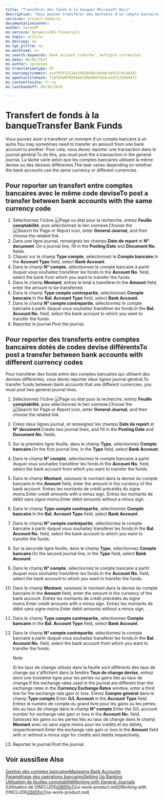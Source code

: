 ```yaml
---
title: "Transférer des fonds à la banque| Microsoft Docs"
description: "Vous pouvez transférer des montants d'un compte bancaire à un autre, y compris dans différentes devises, en reportant la transaction dans le journal général."
services: project-madeira
documentationcenter: 
author: SorenGP
ms.service: dynamics365-financials
ms.topic: article
ms.devlang: na
ms.tgt_pltfrm: na
ms.workload: na
ms.search.keywords: bank account transfer, multiple currencies
ms.date: 06/02/2017
ms.author: sgroespe
ms.translationtype: HT
ms.sourcegitcommit: acef03f32124c5983846bc6ed0c4d332c9c8b347
ms.openlocfilehash: f19fbdd0f0059e62080d0076bdc419712560d4f2
ms.contentlocale: fr-ca
ms.lasthandoff: 04/16/2018

---
```

# <a name="transfer-bank-funds"></a><span data-ttu-id="d9745-103">Transfert de fonds à la banque</span><span class="sxs-lookup"><span data-stu-id="d9745-103">Transfer Bank Funds</span></span>
<span data-ttu-id="d9745-104">Vous pouvez avoir à transférer un montant d'un compte bancaire à un autre.</span><span class="sxs-lookup"><span data-stu-id="d9745-104">You may sometimes need to transfer an amount from one bank account to another.</span></span> <span data-ttu-id="d9745-105">Pour cela, vous devez reporter une transaction dans le journal général.</span><span class="sxs-lookup"><span data-stu-id="d9745-105">To do this, you must post the a transaction in the general journal.</span></span> <span data-ttu-id="d9745-106">La tâche varie selon que les comptes bancaires utilisent la même devise ou des devises différentes.</span><span class="sxs-lookup"><span data-stu-id="d9745-106">The task varies depending on whether the bank accounts use the same currency or different currencies.</span></span>

## <a name="to-post-a-transfer-between-bank-accounts-with-the-same-currency-code"></a><span data-ttu-id="d9745-107">Pour reporter un transfert entre comptes bancaires avec le même code devise</span><span class="sxs-lookup"><span data-stu-id="d9745-107">To post a transfer between bank accounts with the same currency code</span></span>
1. <span data-ttu-id="d9745-108">Sélectionnez l'icône ![Page ou état pour la recherche](media/ui-search/search_small.png "Page ou état pour la recherche"), entrez **Feuille comptabilité**, puis sélectionnez le lien connexe.</span><span class="sxs-lookup"><span data-stu-id="d9745-108">Choose the ![Search for Page or Report](media/ui-search/search_small.png "Search for Page or Report icon") icon, enter **General Journal**, and then choose the related link.</span></span>
2. <span data-ttu-id="d9745-109">Dans une ligne journal, renseignez les champs **Date de report** et **N° document** .</span><span class="sxs-lookup"><span data-stu-id="d9745-109">On a journal line, fill in the **Posting Date** and **Document No.** fields.</span></span>
3. <span data-ttu-id="d9745-110">Cliquez sur le champ **Type compte**, sélectionnez le **Compte bancaire**.</span><span class="sxs-lookup"><span data-stu-id="d9745-110">In the **Account Type** field, select **Bank Account**.</span></span>
4. <span data-ttu-id="d9745-111">Dans le champ **N° compte**, sélectionnez le compte bancaire à partir duquel vous souhaitez transférer les fonds.</span><span class="sxs-lookup"><span data-stu-id="d9745-111">In the **Account No.** field, select the bank from which you want to transfer the funds.</span></span>
5. <span data-ttu-id="d9745-112">Dans le champ **Montant**, entrez le total à transférer.</span><span class="sxs-lookup"><span data-stu-id="d9745-112">In the **Amount** field, enter the amount to be transferred.</span></span>
6. <span data-ttu-id="d9745-113">Dans le champ **Type compte contrepartie**, sélectionnez **Compte bancaire**.</span><span class="sxs-lookup"><span data-stu-id="d9745-113">In the **Bal. Account Type** field, select **Bank Account**.</span></span>
7. <span data-ttu-id="d9745-114">Dans le champ **N° compte contrepartie**, sélectionnez le compte bancaire à partir duquel vous souhaitez transférer les fonds.</span><span class="sxs-lookup"><span data-stu-id="d9745-114">In the **Bal. Account No.** field, select the bank account to which you want to transfer the funds.</span></span>
8. <span data-ttu-id="d9745-115">Reportez le journal.</span><span class="sxs-lookup"><span data-stu-id="d9745-115">Post the journal.</span></span>

## <a name="to-post-a-transfer-between-bank-accounts-with-different-currency-codes"></a><span data-ttu-id="d9745-116">Pour reporter des transferts entre comptes bancaires dotés de codes devise différents</span><span class="sxs-lookup"><span data-stu-id="d9745-116">To post a transfer between bank accounts with different currency codes</span></span>
<span data-ttu-id="d9745-117">Pour transférer des fonds entre des comptes bancaires qui utilisent des devises différentes, vous devez reporter deux lignes journal général.</span><span class="sxs-lookup"><span data-stu-id="d9745-117">To transfer funds between bank accounts that use different currencies, you must post two general journal lines.</span></span>

1. <span data-ttu-id="d9745-118">Sélectionnez l'icône ![Page ou état pour la recherche](media/ui-search/search_small.png "Page ou état pour la recherche"), entrez **Feuille comptabilité**, puis sélectionnez le lien connexe.</span><span class="sxs-lookup"><span data-stu-id="d9745-118">Choose the ![Search for Page or Report](media/ui-search/search_small.png "Search for Page or Report icon") icon, enter **General Journal**, and then choose the related link.</span></span>
2. <span data-ttu-id="d9745-119">Créez deux lignes journal, et renseignez les champs **Date de report** et **N° document**.</span><span class="sxs-lookup"><span data-stu-id="d9745-119">Create two journal lines, and fill in the **Posting Date** and **Document No.** fields.</span></span>
3. <span data-ttu-id="d9745-120">Sur la première ligne feuille, dans le champ **Type**, sélectionnez **Compte bancaire**.</span><span class="sxs-lookup"><span data-stu-id="d9745-120">On the first journal line, in the **Type** field, select **Bank Account**.</span></span>
4. <span data-ttu-id="d9745-121">Dans le champ **N° compte**, sélectionnez le compte bancaire à partir duquel vous souhaitez transférer les fonds.</span><span class="sxs-lookup"><span data-stu-id="d9745-121">In the **Account No.** field, select the bank account from which you want to transfer the funds.</span></span>
5. <span data-ttu-id="d9745-122">Dans le champ **Montant**, saisissez le montant dans la devise du compte bancaire.</span><span class="sxs-lookup"><span data-stu-id="d9745-122">In the **Amount** field, enter the amount in the currency of the bank account.</span></span> <span data-ttu-id="d9745-123">Entrez les montants de crédit précédés du signe moins.</span><span class="sxs-lookup"><span data-stu-id="d9745-123">Enter credit amounts with a minus sign.</span></span> <span data-ttu-id="d9745-124">Entrez les montants de débit sans signe moins.</span><span class="sxs-lookup"><span data-stu-id="d9745-124">Enter debit amounts without a minus sign.</span></span>
6. <span data-ttu-id="d9745-125">Dans le champ **Type compte contrepartie**, sélectionnez **Compte bancaire**.</span><span class="sxs-lookup"><span data-stu-id="d9745-125">In the **Bal. Account Type** field, select **Bank Account**.</span></span>
7. <span data-ttu-id="d9745-126">Dans le champ **N° compte contrepartie**, sélectionnez le compte bancaire à partir duquel vous souhaitez transférer les fonds.</span><span class="sxs-lookup"><span data-stu-id="d9745-126">In the **Bal. Account No.** field, select the bank account to which you want to transfer the funds.</span></span>
8. <span data-ttu-id="d9745-127">Sur la seconde ligne feuille, dans le champ **Type**, sélectionnez **Compte bancaire**.</span><span class="sxs-lookup"><span data-stu-id="d9745-127">On the second journal line, in the **Type** field, select **Bank Account**.</span></span>
9. <span data-ttu-id="d9745-128">Dans le champ **N° compte**, sélectionnez le compte bancaire à partir duquel vous souhaitez transférer les fonds.</span><span class="sxs-lookup"><span data-stu-id="d9745-128">In the **Account No.** field, select the bank account to which you want to transfer the funds.</span></span>
10. <span data-ttu-id="d9745-129">Dans le champ **Montant**, saisissez le montant dans la devise du compte bancaire.</span><span class="sxs-lookup"><span data-stu-id="d9745-129">In the **Amount** field, enter the amount in the currency of the bank account.</span></span> <span data-ttu-id="d9745-130">Entrez les montants de crédit précédés du signe moins.</span><span class="sxs-lookup"><span data-stu-id="d9745-130">Enter credit amounts with a minus sign.</span></span> <span data-ttu-id="d9745-131">Entrez les montants de débit sans signe moins.</span><span class="sxs-lookup"><span data-stu-id="d9745-131">Enter debit amounts without a minus sign.</span></span>
11. <span data-ttu-id="d9745-132">Dans le champ **Type compte contrepartie**, sélectionnez **Compte bancaire**.</span><span class="sxs-lookup"><span data-stu-id="d9745-132">In the **Bal. Account Type** field, select **Bank Account**.</span></span>  
12. <span data-ttu-id="d9745-133">Dans le champ **N° compte contrepartie**, sélectionnez le compte bancaire à partir duquel vous souhaitez transférer les fonds.</span><span class="sxs-lookup"><span data-stu-id="d9745-133">In the **Bal. Account No.** field, select the bank account from which you want to transfer the funds.</span></span>

    > [!NOTE]  
    >   <span data-ttu-id="d9745-134">Si les taux de change utilisés dans la feuille sont différents des taux de change qui s'affichent dans la fenêtre **Taux de change devise**, entrez alors une troisième ligne pour les pertes ou gains liés au taux de change.</span><span class="sxs-lookup"><span data-stu-id="d9745-134">If the exchange rates used in the journal are different than the exchange rates in the **Currency Exchange Rates** window, enter a third line for the exchange rate gain or loss.</span></span> <span data-ttu-id="d9745-135">Entrez **Compte général** dans le champ **Type compte**.</span><span class="sxs-lookup"><span data-stu-id="d9745-135">Enter **G/L Account** in the **Account Type** field.</span></span> <span data-ttu-id="d9745-136">Entrez le numéro de compte du grand livre pour les gains ou les pertes liés au taux de change dans le champ **N° compte**.</span><span class="sxs-lookup"><span data-stu-id="d9745-136">Enter the G/L account number for exchange rate gain or loss in the **Account No.** field.</span></span> <span data-ttu-id="d9745-137">Saisissez les gains ou les pertes liés au taux de change dans le champ **Montant** avec ou sans signe moins pour les crédits et les débits, respectivement.</span><span class="sxs-lookup"><span data-stu-id="d9745-137">Enter the exchange rate gain or loss in the **Amount** field with or without a minus sign for credits and debits respectively.</span></span>
13. <span data-ttu-id="d9745-138">Reportez le journal.</span><span class="sxs-lookup"><span data-stu-id="d9745-138">Post the journal.</span></span>

## <a name="see-also"></a><span data-ttu-id="d9745-139">Voir aussi</span><span class="sxs-lookup"><span data-stu-id="d9745-139">See Also</span></span>
[<span data-ttu-id="d9745-140">Gestion des comptes bancaires</span><span class="sxs-lookup"><span data-stu-id="d9745-140">Managing Bank Accounts</span></span>](bank-manage-bank-accounts.md)  
[<span data-ttu-id="d9745-141">Paramétrage des opérations bancaires</span><span class="sxs-lookup"><span data-stu-id="d9745-141">Setting Up Banking</span></span>](bank-setup-banking.md)  
[<span data-ttu-id="d9745-142">Utilisation de feuilles comptabilité</span><span class="sxs-lookup"><span data-stu-id="d9745-142">Working with General Journals</span></span>](ui-work-general-journals.md)  
<span data-ttu-id="d9745-143">[Utilisation de [!INCLUDE[d365fin](includes/d365fin_md.md)]](ui-work-product.md)</span><span class="sxs-lookup"><span data-stu-id="d9745-143">[Working with [!INCLUDE[d365fin](includes/d365fin_md.md)]](ui-work-product.md)</span></span>

